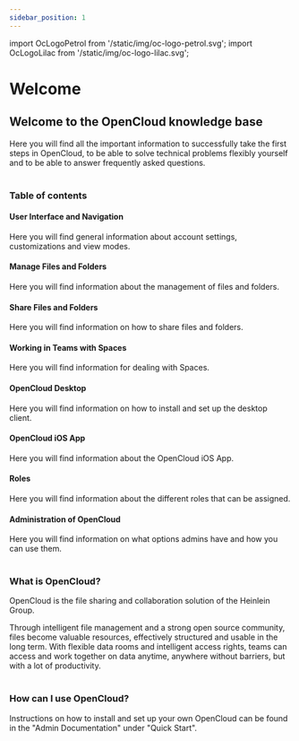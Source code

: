 ```yaml
---
sidebar_position: 1
---
```


<!-- markdownlint-disable MD041 -->

import OcLogoPetrol from '/static/img/oc-logo-petrol.svg';
import OcLogoLilac from '/static/img/oc-logo-lilac.svg';

<!-- markdownlint-enable MD041 -->

# Welcome

<OcLogoPetrol width="250" height="55" className="light-mode-image"/>
<OcLogoLilac width="250" height="55" className="dark-mode-image"/>

## Welcome to the OpenCloud knowledge base

Here you will find all the important information to successfully take the first steps in OpenCloud, to be able to solve
technical problems flexibly yourself and to be able to answer frequently asked questions.
<br/><br/>

### Table of contents

#### User Interface and Navigation

Here you will find general information about account settings, customizations and view modes.

#### Manage Files and Folders

Here you will find information about the management of files and folders.

#### Share Files and Folders

Here you will find information on how to share files and folders.

#### Working in Teams with Spaces

Here you will find information for dealing with Spaces.

#### OpenCloud Desktop

Here you will find information on how to install and set up the desktop client.

#### OpenCloud iOS App

Here you will find information about the OpenCloud iOS App.

#### Roles

Here you will find information about the different roles that can be assigned.

#### Administration of OpenCloud

Here you will find information on what options admins have and how you can use them.
<br/><br/>

### What is OpenCloud?

OpenCloud is the file sharing and collaboration solution of the Heinlein Group.

Through intelligent file management and a strong open source community, files become valuable resources, effectively
structured and usable in the long term. With flexible data rooms and intelligent access rights, teams can access and
work together on data anytime, anywhere without barriers, but with a lot of productivity.
<br/><br/>

### How can I use OpenCloud?

Instructions on how to install and set up your own OpenCloud can be found in the "Admin Documentation" under "Quick
Start".
